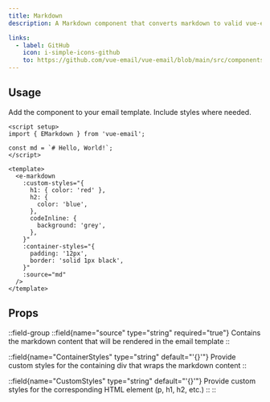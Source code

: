 ```yaml
---
title: Markdown
description: A Markdown component that converts markdown to valid vue-email template code

links:
  - label: GitHub
    icon: i-simple-icons-github
    to: https://github.com/vue-email/vue-email/blob/main/src/components/EMarkdown.vue
---
```



## Usage
Add the component to your email template. Include styles where needed.

```vue
<script setup>
import { EMarkdown } from 'vue-email';

const md = `# Hello, World!`;
</script>

<template>
  <e-markdown 
    :custom-styles="{
      h1: { color: 'red' },
      h2: {
        color: 'blue',
      },
      codeInline: {
        background: 'grey',
      },
    }"
    :container-styles="{
      padding: '12px',
      border: 'solid 1px black',
    }"
    :source="md"
  />
</template>
```

## Props

::field-group
  ::field{name="source" type="string" required="true"}
  Contains the markdown content that will be rendered in the email template
  ::

  ::field{name="ContainerStyles" type="string" default="'{}'"}
  Provide custom styles for the containing div that wraps the markdown content
  ::

  ::field{name="CustomStyles" type="string" default="'{}'"}
  Provide custom styles for the corresponding HTML element (p, h1, h2, etc.)
  ::
::

